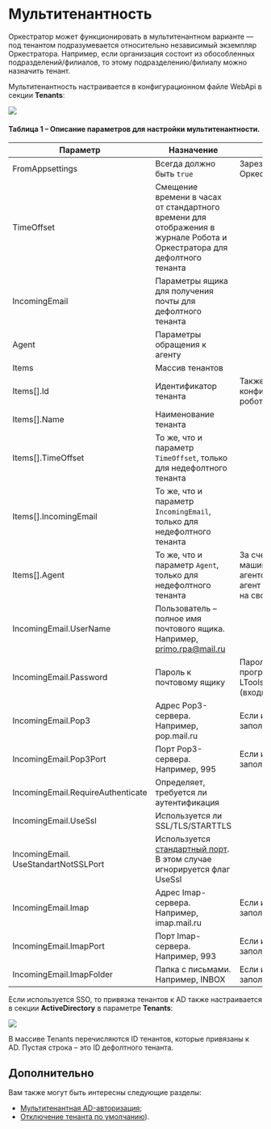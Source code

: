 # Мультитенантность
Оркестратор может функционировать в мультитенантном варианте — под тенантом подразумевается относительно независимый экземпляр Оркестратора. 
Например, если организация состоит из обособленных подразделений/филиалов, то этому подразделению/филиалу можно назначить тенант.

Мультитенантность настраивается в конфигурационном файле WebApi в секции **Tenants**:

![](../../../orchestrator-new/resources/deploy/tenants-config.png) 

#### Таблица 1 – Описание параметров для настройки мультитенантности.

| Параметр | Назначение | Примечание |
| -------- | ---------- | ---------- |
| FromAppsettings | Всегда должно быть `true` | Зарезервировано для новых версий Оркестратора |
| TimeOffset | Смещение времени в часах от стандартного времени для отображения в журнале Робота и Оркестратора для дефолтного тенанта |   |
| IncomingEmail | Параметры ящика для получения почты для дефолтного тенанта  |  |
| Agent  | Параметры обращения к агенту   |   |
| Items      | Массив тенантов |   |
| Items[].Id | Идентификатор тенанта  | Также используется при конфигурировании агента на машине робота  |
| Items[].Name | Наименование тенанта |   |
| Items[].TimeOffset | То же, что и параметр `TimeOffset`, только для недефолтного тенанта |   |
| Items[].IncomingEmail | То же, что и параметр `IncomingEmail`, только для недефолтного тенанта |   |
| Items[].Agent  | То же, что и параметр `Agent`, только для недефолтного тенанта    | За счет этой настройки можно на одной машине робота развернуть несколько агентов для разных тенантов. Каждый агент будет слушать входящие запросы на своем порту  |
| IncomingEmail.UserName  | Пользователь – полное имя почтового ящика. Например, primo.rpa@mail.ru   |   |
| IncomingEmail.Password  | Пароль к почтовому ящику   | Пароль шифруется при помощи программы LTools.Orchestrator.PasswordEncryptor.exe (входит в поставку)  |
| IncomingEmail.Pop3  | Адрес Pop3-сервера. Например, pop.mail.ru   | Если используется Imap, то не заполняется  |
| IncomingEmail.Pop3Port  | Порт Pop3-сервера. Например, 995   | Если используется Imap, то не заполняется  |
| IncomingEmail.RequireAuthenticate  | Определяет, требуется ли аутентификация |   |
| IncomingEmail.UseSsl  | Используется ли SSL/TLS/STARTTLS   |   |
| IncomingEmail. UseStandartNotSSLPort  | Используется [стандартный порт](https://github.com/jstedfast/MailKit/blob/master/FAQ.md#ssl-handshake-exception). В этом случае игнорируется флаг UseSsl   |   |
| IncomingEmail.Imap  | Адрес Imap-сервера. Например, imap.mail.ru   | Если используется Pop3, то не заполняется  |
| IncomingEmail.ImapPort  | Порт Imap-сервера. Например, 993   |  Если используется Pop3, то не заполняется  |
| IncomingEmail.ImapFolder  | Папка с письмами. Например, INBOX   |  Если используется Pop3, то не заполняется  |

Если используется SSO, то привязка тенантов к AD также настраивается в секции **ActiveDirectory** в параметре **Tenants**:

![](../resources/deployment/tenants-to-ad.png) 

В массиве Tenants перечисляются ID тенантов, которые привязаны к AD. Пустая строка – это ID дефолтного тенанта.

## Дополнительно

Вам также могут быть интересны следующие разделы:

- [Мультитенантная AD-авторизация](../../orchestrator-new/deployment/deploy-options.md);
- [Отключение тенанта по умолчанию](???????)).

